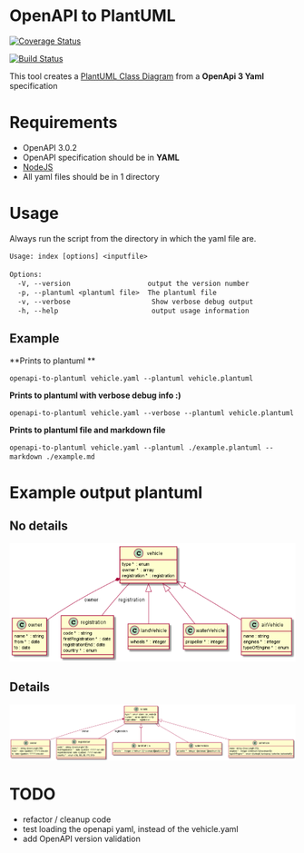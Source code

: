 # OpenAPI to PlantUML

[![Coverage Status](https://coveralls.io/repos/github/armand-janssen/openapi-to-plantuml/badge.svg?branch=master)](https://coveralls.io/github/armand-janssen/openapi-to-plantuml?branch=master)

[![Build Status](https://travis-ci.org/armand-janssen/openapi-to-plantuml.svg?branch=master)](https://travis-ci.org/armand-janssen/openapi-to-plantuml)

This tool creates a [PlantUML Class Diagram](http://plantuml.com/class-diagram) from a **OpenApi 3 Yaml** specification

# Requirements
- OpenAPI 3.0.2
- OpenAPI specification should be in **YAML**
- [NodeJS](http://nodejs.org)
- All yaml files should be in 1 directory

# Usage
Always run the script from the directory in which the yaml file are.
```
Usage: index [options] <inputfile>

Options:
  -V, --version                   output the version number
  -p, --plantuml <plantuml file>  The plantuml file
  -v, --verbose                    Show verbose debug output
  -h, --help                       output usage information
```
## Example
**Prints to plantuml **
```
openapi-to-plantuml vehicle.yaml --plantuml vehicle.plantuml
```
**Prints to plantuml with verbose debug info :)**
```
openapi-to-plantuml vehicle.yaml --verbose --plantuml vehicle.plantuml
```

**Prints to plantuml file and markdown file**
```
openapi-to-plantuml vehicle.yaml --plantuml ./example.plantuml --markdown ./example.md
```
# Example output plantuml

## No details
![Example no details](https://github.com/armand-janssen/openapi-to-plantuml/blob/master/example/example-no-details.png)

## Details
![Example with details](https://github.com/armand-janssen/openapi-to-plantuml/blob/master/example/example-details.png)


# TODO
- refactor / cleanup code
- test loading the openapi yaml, instead of the vehicle.yaml
- add OpenAPI version validation
